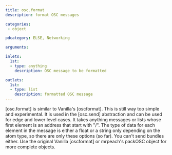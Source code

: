 ```yaml
---
title: osc.format
description: format OSC messages

categories:
 - object

pdcategory: ELSE, Networking

arguments:

inlets:
  1st:
  - type: anything
    description: OSC message to be formatted

outlets:
  1st:
  - type: list
    description: formatted OSC message
---
```


[osc.format] is similar to Vanilla's [oscformat]. This is still way too simple and experimental. It is used in the [osc.send] abstraction and can be used for edge and lower level cases. It takes anything messages or lists whose first element is an address that start with "/". The type of data for each element in the message is either a float or a string only depending on the atom type, so there are only these options (so far). You can't send bundles either. Use the original Vanilla [oscformat] or mrpeach's packOSC object for more complete objects.

